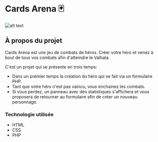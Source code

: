 # Cards Arena :black_joker:


![alt text](https://www.maryneminetto.fr/wp-content/uploads/2021/06/cards.jpg)

## À propos du projet

Cards Arena est une jeu de combats de héros. Créer votre héro et venez à bout de tous vos combats afin d'atteindre le Valhala. 

C'est un projet qui se présente en trois temps:
+ Dans un premier temps la création du héro qui se fait via un formulaire PHP.
+ Tant que votre héro n'est pas vaincu, vous enchainez les combats.
+ Si vous perdez, un panneau avec des statistiques s'affichera et vous proposera de retourner au formulaire afin de créer un nouveau personnage.

### Technologie utilisée
+ HTML
+ CSS 
+ PHP

